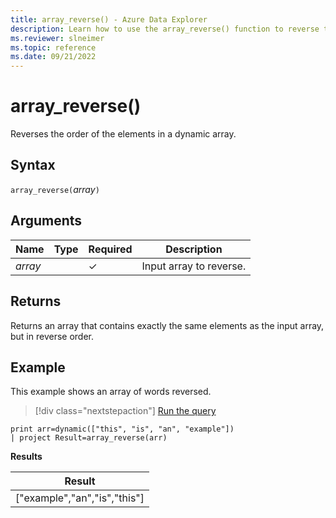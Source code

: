 ```yaml
---
title: array_reverse() - Azure Data Explorer
description: Learn how to use the array_reverse() function to reverse the order of the elements in a dynamic array.
ms.reviewer: slneimer
ms.topic: reference
ms.date: 09/21/2022
---
```

# array_reverse()

Reverses the order of the elements in a dynamic array.

## Syntax

`array_reverse(`*array*`)`

## Arguments

| Name | Type | Required | Description |
|--|--|--|--|
|*array*|  | &check;| Input array to reverse.|

## Returns

Returns an array that contains exactly the same elements as the input array, but in reverse order.

## Example

This example shows an array of words reversed.

> [!div class="nextstepaction"]
> <a href="https://dataexplorer.azure.com/clusters/help/databases/Samples?query=H4sIAAAAAAAAAysoyswrUUgsKrJNqcxLzM1M1ohWKsnILFbSUVCCkIl5IDK1IjG3ICdVKVZTgZerRqGgKD8rNblEISi1uDSnxBaoP7Eyvii1LLWoOFUDyNMEAKks9PlYAAAA" target="_blank">Run the query</a>

```kusto
print arr=dynamic(["this", "is", "an", "example"]) 
| project Result=array_reverse(arr)
```

**Results**

|Result|
|---|
|["example","an","is","this"]|
